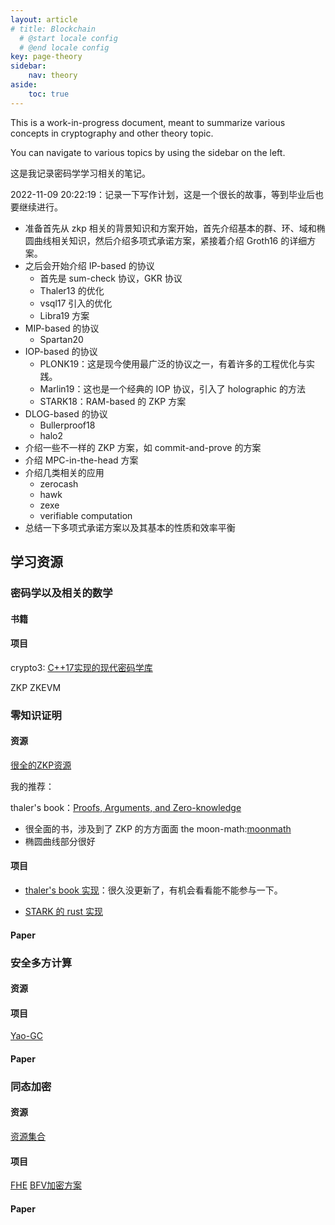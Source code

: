 ```yaml
---
layout: article
# title: Blockchain
  # @start locale config
  # @end locale config
key: page-theory
sidebar:
    nav: theory
aside:
    toc: true
---
```


This is a work-in-progress document, meant to summarize various concepts in cryptography and other theory topic.

You can navigate to various topics by using the sidebar on the left.

这是我记录密码学学习相关的笔记。

2022-11-09 20:22:19：记录一下写作计划，这是一个很长的故事，等到毕业后也要继续进行。
- 准备首先从 zkp 相关的背景知识和方案开始，首先介绍基本的群、环、域和椭圆曲线相关知识，然后介绍多项式承诺方案，紧接着介绍 Groth16 的详细方案。
- 之后会开始介绍 IP-based 的协议
  - 首先是 sum-check 协议，GKR 协议
  - Thaler13 的优化
  - vsql17 引入的优化
  - Libra19 方案
- MIP-based 的协议
  - Spartan20
- IOP-based 的协议
  - PLONK19：这是现今使用最广泛的协议之一，有着许多的工程优化与实践。
  - Marlin19：这也是一个经典的 IOP 协议，引入了 holographic 的方法
  - STARK18：RAM-based 的 ZKP 方案
- DLOG-based 的协议
  - Bullerproof18
  - halo2
- 介绍一些不一样的 ZKP 方案，如 commit-and-prove 的方案
- 介绍 MPC-in-the-head 方案
- 介绍几类相关的应用
  - zerocash
  - hawk
  - zexe
  - verifiable computation
- 总结一下多项式承诺方案以及其基本的性质和效率平衡

## 学习资源
### 密码学以及相关的数学

#### 书籍

#### 项目
crypto3: [C++17实现的现代密码学库](https://github.com/NilFoundation/crypto3)

ZKP
ZKEVM
### 零知识证明
#### 资源
[很全的ZKP资源](https://github.com/ingonyama-zk/ingopedia)

我的推荐：

thaler's book：[Proofs, Arguments, and Zero-knowledge](https://people.cs.georgetown.edu/jthaler/ProofsArgsAndZK.html)
- 很全面的书，涉及到了 ZKP 的方方面面
the moon-math:[moonmath](https://github.com/LeastAuthority/moonmath-manual)
- 椭圆曲线部分很好

#### 项目
- [thaler's book 实现](https://github.com/thor314/pazk)：很久没更新了，有机会看看能不能参与一下。

- [STARK 的 rust 实现](https://github.com/0xProject/OpenZKP)
#### Paper


### 安全多方计算
#### 资源
#### 项目
[Yao-GC](https://github.com/cronokirby/yao-gc)

#### Paper

### 同态加密
#### 资源
[资源集合](https://github.com/jonaschn/awesome-he)

#### 项目
[FHE](https://github.com/openfheorg/openfhe-development)
[BFV加密方案](https://github.com/Sunscreen-tech/Sunscreen)

#### Paper